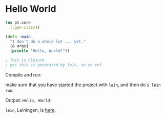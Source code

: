 Hello World
===========

``` clj
(ns p1.core
  (:gen-class))

(defn -main
  "I don't do a whole lot ... yet."
  [& args]
  (println "Hello, World!"))

; This is Clojure
; yes this is generated by lein, so no ref
```

Compile and run:

make sure that you have started the project with `lein`, and then do `$ lein run`.

Output:
````Hello, World!````


`lein`, Leiningen, is [here](http://leiningen.org).
